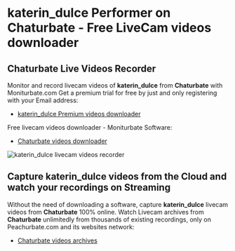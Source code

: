 # katerin_dulce Performer on Chaturbate - Free LiveCam videos downloader

## Chaturbate Live Videos Recorder

Monitor and record livecam videos of **katerin_dulce** from **Chaturbate** with Moniturbate.com
Get a premium trial for free by just and only registering with your Email address:
* [katerin_dulce Premium videos downloader](https://moniturbate.com/request-demo-licence-key.html)

Free livecam videos downloader - Moniturbate Software:
* [Chaturbate videos downloader](https://moniturbate.com/moniturbate-download-software.html)

![katerin_dulce livecam videos recorder](https://peachurnet.com/templates/moniturbate-software.png)


## Capture katerin_dulce videos from the Cloud and watch your recordings on Streaming

Without the need of downloading a software, capture **katerin_dulce** livecam videos from **Chaturbate** 100% online.
Watch Livecam archives from **Chaturbate** unlimitedly from thousands of existing recordings, only on Peachurbate.com and its websites network:
* [Chaturbate videos archives](https://peachurnet.com/)